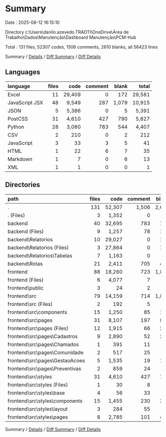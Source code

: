 # Summary

Date : 2025-08-12 16:15:10

Directory c:\\Users\\danilo.azevedo.TRADTI\\OneDrive\\Área de Trabalho\\Dados\\Manutenção\\Dashboard Manutenção\\PCM-Hub

Total : 131 files,  52307 codes, 1506 comments, 2610 blanks, all 56423 lines

Summary / [Details](details.md) / [Diff Summary](diff.md) / [Diff Details](diff-details.md)

## Languages
| language | files | code | comment | blank | total |
| :--- | ---: | ---: | ---: | ---: | ---: |
| Excel | 11 | 29,409 | 0 | 172 | 29,581 |
| JavaScript JSX | 48 | 9,549 | 287 | 1,079 | 10,915 |
| JSON | 5 | 5,386 | 0 | 5 | 5,391 |
| PostCSS | 31 | 4,610 | 427 | 790 | 5,827 |
| Python | 28 | 3,080 | 783 | 544 | 4,407 |
| CSV | 2 | 210 | 0 | 2 | 212 |
| JavaScript | 3 | 33 | 3 | 5 | 41 |
| HTML | 1 | 22 | 6 | 7 | 35 |
| Markdown | 1 | 7 | 0 | 6 | 13 |
| XML | 1 | 1 | 0 | 0 | 1 |

## Directories
| path | files | code | comment | blank | total |
| :--- | ---: | ---: | ---: | ---: | ---: |
| . | 131 | 52,307 | 1,506 | 2,610 | 56,423 |
| . (Files) | 3 | 1,352 | 0 | 4 | 1,356 |
| backend | 40 | 32,695 | 783 | 716 | 34,194 |
| backend (Files) | 9 | 1,257 | 78 | 101 | 1,436 |
| backend\\Relatorios | 10 | 29,027 | 0 | 170 | 29,197 |
| backend\\Relatorios (Files) | 3 | 27,864 | 0 | 168 | 28,032 |
| backend\\Relatorios\\Tabelas | 7 | 1,163 | 0 | 2 | 1,165 |
| backend\\Rotas | 21 | 2,411 | 705 | 445 | 3,561 |
| frontend | 88 | 18,260 | 723 | 1,890 | 20,873 |
| frontend (Files) | 6 | 4,077 | 7 | 19 | 4,103 |
| frontend\\public | 3 | 24 | 2 | 2 | 28 |
| frontend\\src | 79 | 14,159 | 714 | 1,869 | 16,742 |
| frontend\\src (Files) | 2 | 192 | 5 | 26 | 223 |
| frontend\\src\\components | 15 | 1,250 | 85 | 160 | 1,495 |
| frontend\\src\\pages | 31 | 8,107 | 197 | 893 | 9,197 |
| frontend\\src\\pages (Files) | 12 | 1,915 | 66 | 235 | 2,216 |
| frontend\\src\\pages\\Cadastros | 9 | 2,890 | 52 | 288 | 3,230 |
| frontend\\src\\pages\\Chamados | 1 | 391 | 11 | 40 | 442 |
| frontend\\src\\pages\\Comunidade | 2 | 517 | 25 | 64 | 606 |
| frontend\\src\\pages\\GestaoAcoes | 5 | 1,535 | 19 | 169 | 1,723 |
| frontend\\src\\pages\\Preventivas | 2 | 859 | 24 | 97 | 980 |
| frontend\\src\\styles | 31 | 4,610 | 427 | 790 | 5,827 |
| frontend\\src\\styles (Files) | 1 | 30 | 8 | 5 | 43 |
| frontend\\src\\styles\\base | 4 | 56 | 33 | 13 | 102 |
| frontend\\src\\styles\\components | 15 | 1,455 | 230 | 252 | 1,937 |
| frontend\\src\\styles\\layout | 3 | 284 | 55 | 53 | 392 |
| frontend\\src\\styles\\pages | 8 | 2,785 | 101 | 467 | 3,353 |

Summary / [Details](details.md) / [Diff Summary](diff.md) / [Diff Details](diff-details.md)